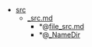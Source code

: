 - <a href = "E:\Node_projects\Node_Way\NBase\_Md\_Index\__Closer\_Metarhia\Part_I\src\cat.src\dir.src.md">src</a>
    - <a href = "E:\Node_projects\Node_Way\NBase\_Md\_Index\__Closer\_Metarhia\Part_I\src\_src.md">_src.md</a>
        - *@[file_src.md](file_src.md)
        - *@[_NameDir](NameDir/_NameDir.md)
